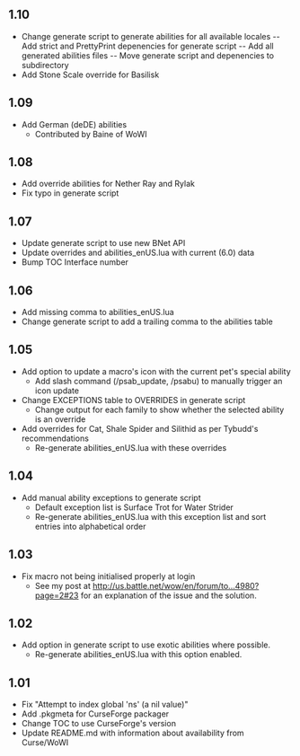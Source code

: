 ## 1.10
- Change generate script to generate abilities for all available locales
-- Add strict and PrettyPrint depenencies for generate script
-- Add all generated abilities files
-- Move generate script and depenencies to subdirectory
- Add Stone Scale override for Basilisk

## 1.09
- Add German (deDE) abilities
	-  Contributed by Baine of WoWI

## 1.08
- Add override abilities for Nether Ray and Rylak
- Fix typo in generate script

## 1.07
- Update generate script to use new BNet API
- Update overrides and abilities_enUS.lua with current (6.0) data
- Bump TOC Interface number

## 1.06
- Add missing comma to abilities_enUS.lua
- Change generate script to add a trailing comma to the abilities table

## 1.05
- Add option to update a macro's icon with the current pet's special ability
	-  Add slash command (/psab_update, /psabu) to manually trigger an icon update
- Change EXCEPTIONS table to OVERRIDES in generate script
	-  Change output for each family to show whether the selected ability is an override
- Add overrides for Cat, Shale Spider and Silithid as per Tybudd's recommendations
	-  Re-generate abilities_enUS.lua with these overrides

## 1.04
- Add manual ability exceptions to generate script
	-  Default exception list is Surface Trot for Water Strider
	-  Re-generate abilities_enUS.lua with this exception list and sort entries into alphabetical order

## 1.03
- Fix macro not being initialised properly at login
	-  See my post at http://us.battle.net/wow/en/forum/to...4980?page=2#23 for an explanation of the issue and the solution.

## 1.02
- Add option in generate script to use exotic abilities where possible.
	-  Re-generate abilities_enUS.lua with this option enabled.

## 1.01
- Fix "Attempt to index global 'ns' (a nil value)"
- Add .pkgmeta for CurseForge packager
- Change TOC to use CurseForge's version
- Update README.md with information about availability from Curse/WoWI